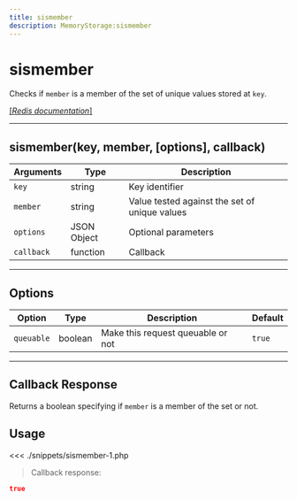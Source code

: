 ```yaml
---
title: sismember
description: MemoryStorage:sismember
---
```


# sismember

Checks if `member` is a member of the set of unique values stored at `key`.

[[_Redis documentation_]](https://redis.io/commands/sismember)

---

## sismember(key, member, [options], callback)

| Arguments  | Type        | Description                                   |
| ---------- | ----------- | --------------------------------------------- |
| `key`      | string      | Key identifier                                |
| `member`   | string      | Value tested against the set of unique values |
| `options`  | JSON Object | Optional parameters                           |
| `callback` | function    | Callback                                      |

---

## Options

| Option     | Type    | Description                       | Default |
| ---------- | ------- | --------------------------------- | ------- |
| `queuable` | boolean | Make this request queuable or not | `true`  |

---

## Callback Response

Returns a boolean specifying if `member` is a member of the set or not.

## Usage

<<< ./snippets/sismember-1.php

> Callback response:

```json
true
```
